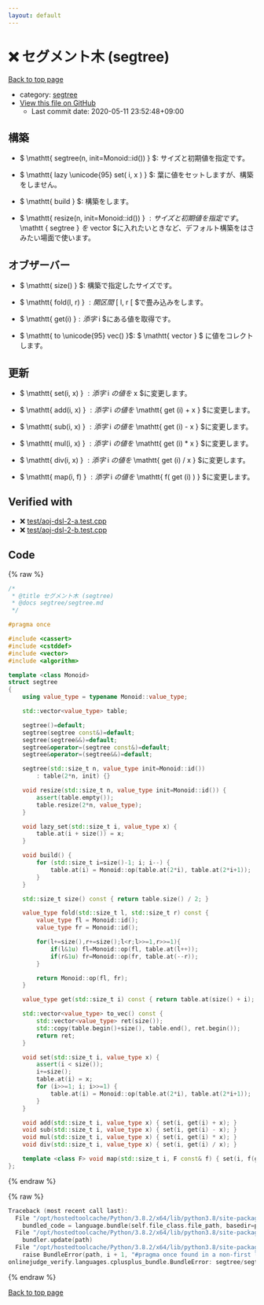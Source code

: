 ```yaml
---
layout: default
---
```


<!-- mathjax config similar to math.stackexchange -->
<script type="text/javascript" async
  src="https://cdnjs.cloudflare.com/ajax/libs/mathjax/2.7.5/MathJax.js?config=TeX-MML-AM_CHTML">
</script>
<script type="text/x-mathjax-config">
  MathJax.Hub.Config({
    TeX: { equationNumbers: { autoNumber: "AMS" }},
    tex2jax: {
      inlineMath: [ ['$','$'] ],
      processEscapes: true
    },
    "HTML-CSS": { matchFontHeight: false },
    displayAlign: "left",
    displayIndent: "2em"
  });
</script>

<script type="text/javascript" src="https://cdnjs.cloudflare.com/ajax/libs/jquery/3.4.1/jquery.min.js"></script>
<script src="https://cdn.jsdelivr.net/npm/jquery-balloon-js@1.1.2/jquery.balloon.min.js" integrity="sha256-ZEYs9VrgAeNuPvs15E39OsyOJaIkXEEt10fzxJ20+2I=" crossorigin="anonymous"></script>
<script type="text/javascript" src="../../assets/js/copy-button.js"></script>
<link rel="stylesheet" href="../../assets/css/copy-button.css" />


# :x: セグメント木 (segtree)

<a href="../../index.html">Back to top page</a>

* category: <a href="../../index.html#eae30ef778b4136fdcc54087b7400598">segtree</a>
* <a href="{{ site.github.repository_url }}/blob/master/segtree/segtree.hpp">View this file on GitHub</a>
    - Last commit date: 2020-05-11 23:52:48+09:00




## 構築

- $ \mathtt{ segtree(n, init=Monoid::id()) } $: サイズと初期値を指定です。

- $ \mathtt{ lazy \unicode{95} set( i, x ) } $: 葉に値をセットしますが、構築をしません。

- $ \mathtt{ build } $: 構築をします。

- $ \mathtt{ resize(n, init=Monoid::id()) } $: サイズと初期値を指定です。$ \mathtt { segtree } $を$ vector $に入れたいときなど、デフォルト構築をはさみたい場面で使います。


## オブザーバー

- $ \mathtt{ size() } $: 構築で指定したサイズです。

- $ \mathtt{ fold(l, r) } $: 開区間$ [ l, r [ $で畳み込みをします。

- $ \mathtt{ get(i) }$: 添字$ i $にある値を取得です。

- $ \mathtt{ to \unicode{95} vec() }$: $ \mathtt{ vector } $ に値をコレクトします。


## 更新

- $ \mathtt{ set(i, x) } $: 添字$ i $の値を$ x $に変更します。

- $ \mathtt{ add(i, x) } $: 添字$ i $の値を$ \mathtt{ get (i) + x } $に変更します。

- $ \mathtt{ sub(i, x) } $: 添字$ i $の値を$ \mathtt{ get (i) - x } $に変更します。

- $ \mathtt{ mul(i, x) } $: 添字$ i $の値を$ \mathtt{ get (i) * x } $に変更します。

- $ \mathtt{ div(i, x) } $: 添字$ i $の値を$ \mathtt{ get (i) / x } $に変更します。

- $ \mathtt{ map(i, f) } $: 添字$ i $の値を$ \mathtt{ f( get (i) ) } $に変更します。



## Verified with

* :x: <a href="../../verify/test/aoj-dsl-2-a.test.cpp.html">test/aoj-dsl-2-a.test.cpp</a>
* :x: <a href="../../verify/test/aoj-dsl-2-b.test.cpp.html">test/aoj-dsl-2-b.test.cpp</a>


## Code

<a id="unbundled"></a>
{% raw %}
```cpp
/*
 * @title セグメント木 (segtree)
 * @docs segtree/segtree.md
 */

#pragma once

#include <cassert>
#include <cstddef>
#include <vector>
#include <algorithm>

template <class Monoid>
struct segtree
{
    using value_type = typename Monoid::value_type;

    std::vector<value_type> table;

    segtree()=default;
    segtree(segtree const&)=default;
    segtree(segtree&&)=default;
    segtree&operator=(segtree const&)=default;
    segtree&operator=(segtree&&)=default;

    segtree(std::size_t n, value_type init=Monoid::id())
        : table(2*n, init) {}

    void resize(std::size_t n, value_type init=Monoid::id()) {
        assert(table.empty());
        table.resize(2*n, value_type);
    }

    void lazy_set(std::size_t i, value_type x) {
        table.at(i + size()) = x;
    }

    void build() {
        for (std::size_t i=size()-1; i; i--) {
            table.at(i) = Monoid::op(table.at(2*i), table.at(2*i+1));
        }
    }

    std::size_t size() const { return table.size() / 2; }

    value_type fold(std::size_t l, std::size_t r) const {
        value_type fl = Monoid::id();
        value_type fr = Monoid::id();

        for(l+=size(),r+=size();l<r;l>>=1,r>>=1){
            if(l&1u) fl=Monoid::op(fl, table.at(l++));
            if(r&1u) fr=Monoid::op(fr, table.at(--r));
        }

        return Monoid::op(fl, fr);
    }

    value_type get(std::size_t i) const { return table.at(size() + i); }

    std::vector<value_type> to_vec() const {
        std::vector<value_type> ret(size());
        std::copy(table.begin()+size(), table.end(), ret.begin());
        return ret;
    }

    void set(std::size_t i, value_type x) {
        assert(i < size());
        i+=size();
        table.at(i) = x;
        for (i>>=1; i; i>>=1) {
            table.at(i) = Monoid::op(table.at(2*i), table.at(2*i+1));
        }
    }

    void add(std::size_t i, value_type x) { set(i, get(i) + x); }
    void sub(std::size_t i, value_type x) { set(i, get(i) - x); }
    void mul(std::size_t i, value_type x) { set(i, get(i) * x); }
    void div(std::size_t i, value_type x) { set(i, get(i) / x); }

    template <class F> void map(std::size_t i, F const& f) { set(i, f(get(i))); }
};

```
{% endraw %}

<a id="bundled"></a>
{% raw %}
```cpp
Traceback (most recent call last):
  File "/opt/hostedtoolcache/Python/3.8.2/x64/lib/python3.8/site-packages/onlinejudge_verify/docs.py", line 349, in write_contents
    bundled_code = language.bundle(self.file_class.file_path, basedir=pathlib.Path.cwd())
  File "/opt/hostedtoolcache/Python/3.8.2/x64/lib/python3.8/site-packages/onlinejudge_verify/languages/cplusplus.py", line 172, in bundle
    bundler.update(path)
  File "/opt/hostedtoolcache/Python/3.8.2/x64/lib/python3.8/site-packages/onlinejudge_verify/languages/cplusplus_bundle.py", line 214, in update
    raise BundleError(path, i + 1, "#pragma once found in a non-first line")
onlinejudge_verify.languages.cplusplus_bundle.BundleError: segtree/segtree.hpp: line 6: #pragma once found in a non-first line

```
{% endraw %}

<a href="../../index.html">Back to top page</a>

